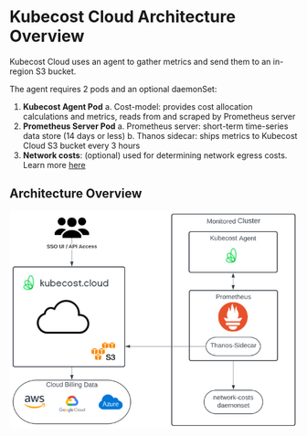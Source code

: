 Kubecost Cloud Architecture Overview
===================================

Kubecost Cloud uses an agent to gather metrics and send them to an in-region S3 bucket.

The agent requires 2 pods and an optional daemonSet:

1. **Kubecost Agent Pod**
    a. Cost-model: provides cost allocation calculations and metrics, reads from and scraped by Prometheus server
2. **Prometheus Server Pod**
    a. Prometheus server: short-term time-series data store (14 days or less)
    b. Thanos sidecar: ships metrics to Kubecost Cloud S3 bucket every 3 hours
3. **Network costs**: (optional) used for determining network egress costs. Learn more [here](https://github.com/kubecost/docs/blob/main/network-allocation.md)

## Architecture Overview

![Architecture Diagram](https://raw.githubusercontent.com/kubecost/docs/main/images/cloudarchitecture.png)
